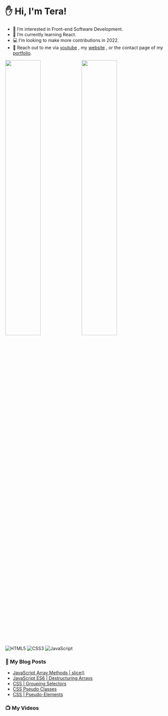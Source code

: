 # :hand: Hi, I'm Tera!

- 👀 I’m interested in Front-end Software Development.
- 🧠 I’m currently learning React.
- :computer: I’m looking to make more contributions in 2022.
- :email: Reach out to me via <a href="https://www.youtube.com/channel/UC6u-qjq4vbT-09ZhmKwKqfg">youtube</a> , my <a href="https://technicallyjusttalking.com/"> website</a> , or the contact page of my <a href="https://terabanks.github.io/">portfolio</a>.

<img align="left" width="47%" src="https://github-readme-stats.vercel.app/api?username=terabanks&show_icons=true&theme=radical">

<img align="left" width="47%" src="https://github-readme-stats.vercel.app/api/top-langs/?username=terabanks&layout=compact">

![HTML5](https://img.shields.io/badge/html5-%23E34F26.svg?style=for-the-badge&logo=html5&logoColor=white)
![CSS3](https://img.shields.io/badge/css3-%231572B6.svg?style=for-the-badge&logo=css3&logoColor=white)
![JavaScript](https://img.shields.io/badge/javascript-%23323330.svg?style=for-the-badge&logo=javascript&logoColor=%23F7DF1E)

### :page_with_curl: My Blog Posts
<!-- BLOG-POST-LIST:START -->
- [JavaScript Array Methods | slice&lpar;&rpar;](https://technicallyjusttalking.com/javascript-array-method-slice/)
- [JavaScript ES6 | Destructuring Arrays](https://technicallyjusttalking.com/javascript-es6-destructuring-arrays/)
- [CSS | Grouping Selectors](https://technicallyjusttalking.com/css-grouping-selectors/)
- [CSS Pseudo Classes](https://technicallyjusttalking.com/css-pseudo-classes/)
- [CSS | Pseudo-Elements](https://technicallyjusttalking.com/css-pseudo-elements/)
<!-- BLOG-POST-LIST:END -->

### :tv: My Videos
<!-- YOUTUBE-VIDEO-LIST:START -->
<!-- YOUTUBE-VIDEO-LIST:END -->
